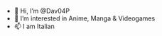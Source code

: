 - 👋 Hi, I’m @Dav04P
- 👀 I’m interested in Anime, Manga & Videogames
- 📫 I am Italian

<!---
Dav04P/Dav04P is a ✨ special ✨ repository because its `README.md` (this file) appears on your GitHub profile.
You can click the Preview link to take a look at your changes.
--->
